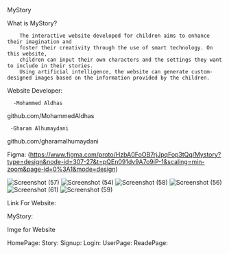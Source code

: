 MyStory

What is MyStory?

        The interactive website developed for children aims to enhance their imagination and
        foster their creativity through the use of smart technology. On this website, 
        children can input their own characters and the settings they want to include in their stories.
        Using artificial intelligence, the website can generate custom-designed images based on the information provided by the children.

                               
Website Developer:

      -Mohammed Aldhas 
github.com/MohammedAldhas

     -Gharam Alhumaydani
github.com/gharamalhumaydani

                                
Figma:
(https://www.figma.com/proto/HzbA0FoOB7rjJpqFop3tQq/Mystory?type=design&node-id=307-27&t=pQEn091dv9A7o9iP-1&scaling=min-zoom&page-id=0%3A1&mode=design)

   ![Screenshot (57)](https://github.com/MohammedAldhas/final-project/assets/86461558/511013af-5729-4abc-a1d8-49a3434d7208)
   ![Screenshot (54)](https://github.com/MohammedAldhas/final-project/assets/86461558/d1ab203c-7bbb-4aa4-9325-d79d37b162bb)
   ![Screenshot (58)](https://github.com/MohammedAldhas/final-project/assets/86461558/cae2e2bc-6ad2-47b1-8444-cf3184537678)
   ![Screenshot (56)](https://github.com/MohammedAldhas/final-project/assets/86461558/f99e31f3-4757-4456-9618-bdf328cb8fa5)
   ![Screenshot (61)](https://github.com/MohammedAldhas/final-project/assets/86461558/d3d83306-6062-484b-8a35-d19369f4b0fd)
   ![Screenshot (59)](https://github.com/MohammedAldhas/final-project/assets/86461558/3e01cd86-1f36-4e32-a384-7f6f0455188d)



Link For Website:

MyStory:

                              

								
Imge for Website

HomePage:
Story:
Signup:
Login:
UserPage:
ReadePage:




